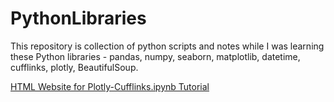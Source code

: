 # PythonLibraries
This repository is collection of python scripts and notes while I was learning these Python libraries - pandas, numpy, seaborn, matplotlib, datetime, cufflinks, plotly, BeautifulSoup.


[HTML Website for Plotly-Cufflinks.ipynb Tutorial](file:///C:/Users/Kripanand/Downloads/Plotly%20&%20Cufflinks%20Tutorial.html)


